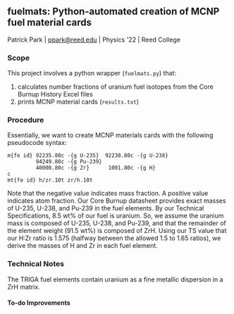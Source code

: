 ## fuelmats: Python-automated creation of MCNP fuel material cards

Patrick Park | <ppark@reed.edu> | Physics '22 | Reed College

### Scope

This project involves a python wrapper (`fuelmats.py`) that:
1. calculates number fractions of uranium fuel isotopes from the Core Burnup History Excel files
2. prints MCNP material cards (`results.txt`)

### Procedure

Essentially, we want to create MCNP materials cards with the following pseudocode syntax:
```
m{fe id} 92235.80c -{g U-235}  92238.80c -{g U-238}
         94249.80c -{g Pu-239}
         40000.80c -{g Zr}      1001.80c -{g H}
c
mt{fe id} h/zr.10t zr/h.10t
```
Note that the negative value indicates mass fraction. A positive value indicates atom fraction. Our Core Burnup datasheet provides exact masses of U-235, U-238, and Pu-239 in the fuel elements. By our Technical Specifications, 8.5 wt% of our fuel is uranium. So, we assume the uranium mass is composed of U-235, U-238, and Pu-239, and that the remainder of the element weight (91.5 wt%) is composed of ZrH. Using our TS value that our H:Zr ratio is 1.575 (halfway between the allowed 1.5 to 1.65 ratios), we derive the masses of H and Zr in each fuel element.

### Technical Notes
The TRIGA fuel elements contain uranium as a fine metallic dispersion in a ZrH matrix.

#### To-do Improvements

